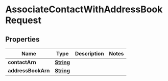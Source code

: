 

# AssociateContactWithAddressBookRequest


## Properties

| Name | Type | Description | Notes |
|------------ | ------------- | ------------- | -------------|
|**contactArn** | [**String**](String.md) |  |  |
|**addressBookArn** | [**String**](String.md) |  |  |



